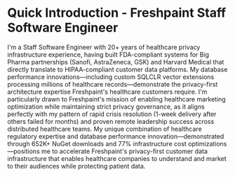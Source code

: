 # Quick Introduction - Freshpaint Staff Software Engineer

I'm a Staff Software Engineer with 20+ years of healthcare privacy infrastructure experience, having built FDA-compliant systems for Big Pharma partnerships (Sanofi, AstraZeneca, GSK) and Harvard Medical that directly translate to HIPAA-compliant customer data platforms. My database performance innovations—including custom SQLCLR vector extensions processing millions of healthcare records—demonstrate the privacy-first architecture expertise Freshpaint's healthcare customers require. I'm particularly drawn to Freshpaint's mission of enabling healthcare marketing optimization while maintaining strict privacy governance, as it aligns perfectly with my pattern of rapid crisis resolution (1-week delivery after others failed for months) and proven remote leadership success across distributed healthcare teams. My unique combination of healthcare regulatory expertise and database performance innovation—demonstrated through 652K+ NuGet downloads and 77% infrastructure cost optimizations—positions me to accelerate Freshpaint's privacy-first customer data infrastructure that enables healthcare companies to understand and market to their audiences while protecting patient data.